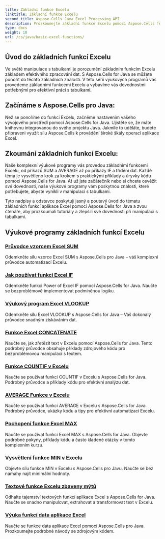 ```yaml
---
title: Základní funkce Excelu
linktitle: Základní funkce Excelu
second_title: Aspose.Cells Java Excel Processing API
description: Prozkoumejte základní funkce Excelu pomocí Aspose.Cells for Java. Naše výukové programy pokrývají základy krok za krokem. Začněte s manipulací s tabulkami
type: docs
weight: 10
url: /cs/java/basic-excel-functions/
---
```

## Úvod do základních funkcí Excelu

Ve světě manipulace s tabulkami je porozumění základním funkcím Excelu základem efektivního zpracování dat. S Aspose.Cells for Java se můžete ponořit do těchto základních znalostí. V této sérii výukových programů vás provedeme základními funkcemi Excelu a vybavíme vás dovednostmi potřebnými pro efektivní práci s tabulkami.

## Začínáme s Aspose.Cells pro Java:

Než se ponoříme do funkcí Excelu, začněme nastavením vašeho vývojového prostředí pomocí Aspose.Cells for Java. Ujistěte se, že máte knihovnu integrovanou do svého projektu Java. Jakmile to uděláte, budete připraveni využít sílu Aspose.Cells k provádění široké škály operací aplikace Excel.

## Zkoumání základních funkcí Excelu:

Naše komplexní výukové programy vás provedou základními funkcemi Excelu, od příkazů SUM a AVERAGE až po příkazy IF a třídění dat. Každé téma je vysvětleno krok za krokem s praktickými příklady a úryvky kódu pomocí Aspose.Cells for Java. Ať už jste začátečník nebo si chcete osvěžit své dovednosti, naše výukové programy vám poskytnou znalosti, které potřebujete, abyste vynikli v manipulaci s tabulkami.

Tyto nadpisy a odstavce poskytují jasný a poutavý úvod do tématu základních funkcí aplikace Excel pomocí Aspose.Cells for Java a zvou čtenáře, aby prozkoumali tutoriály a zlepšili své dovednosti při manipulaci s tabulkami.

## Výukové programy základních funkcí Excelu
### [Průvodce vzorcem Excel SUM](./excel-sum-formula-guide/)
Odemkněte sílu vzorce Excel SUM s Aspose.Cells pro Java – váš komplexní průvodce automatizací Excelu.
### [Jak používat funkci Excel IF](./how-to-use-excel-if-function/)
Odemkněte funkci Power of Excel IF pomocí Aspose.Cells for Java. Naučte se bezproblémově implementovat podmíněnou logiku.
### [Výukový program Excel VLOOKUP](./excel-vlookup-tutorial/)
Odemkněte sílu Excel VLOOKUP s Aspose.Cells for Java – Váš dokonalý průvodce snadným získáváním dat.
### [Funkce Excel CONCATENATE](./excel-concatenate-function/)
Naučte se, jak zřetězit text v Excelu pomocí Aspose.Cells for Java. Tento podrobný průvodce obsahuje příklady zdrojového kódu pro bezproblémovou manipulaci s textem.
### [Funkce COUNTIF v Excelu](./countif-function-in-excel/)
Naučte se používat funkci COUNTIF v Excelu s Aspose.Cells for Java. Podrobný průvodce a příklady kódu pro efektivní analýzu dat.
### [AVERAGE Funkce v Excelu](./average-function-in-excel/)
Naučte se používat funkci AVERAGE v Excelu s Aspose.Cells for Java. Podrobný průvodce, ukázky kódu a tipy pro efektivní automatizaci Excelu.
### [Pochopení funkce Excel MAX](./understanding-excel-max-function/)
Naučte se používat funkci Excel MAX s Aspose.Cells for Java. Objevte podrobné pokyny, příklady kódu a často kladené otázky v tomto komplexním kurzu.
### [Vysvětlení funkce MIN v Excelu](./min-function-in-excel-explained/)
Objevte sílu funkce MIN v Excelu s Aspose.Cells pro Javu. Naučte se bez námahy najít minimální hodnoty.
### [Textové funkce Excelu zbaveny mýtů](./excel-text-functions-demystified/)
Odhalte tajemství textových funkcí aplikace Excel s Aspose.Cells for Java. Naučte se snadno manipulovat, extrahovat a transformovat text v Excelu.
### [Výuka funkcí data aplikace Excel](./excel-date-functions-tutorial/)
Naučte se funkce data aplikace Excel pomocí Aspose.Cells pro Java. Prozkoumejte podrobné návody se zdrojovým kódem.
